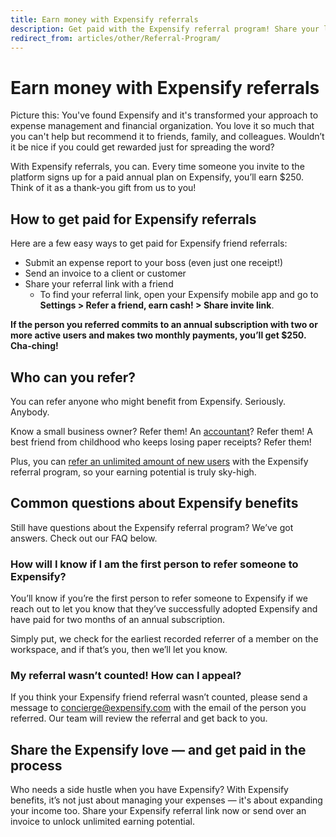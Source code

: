 ```yaml
---
title: Earn money with Expensify referrals
description: Get paid with the Expensify referral program! Share your link, earn $250 per successful sign-up, and enjoy unlimited income potential. It’s that easy.
redirect_from: articles/other/Referral-Program/
---
```

<!-- The lines above are required by Jekyll to process the .md file -->

# Earn money with Expensify referrals

Picture this: You've found Expensify and it's transformed your approach to expense management and financial organization. You love it so much that you can't help but recommend it to friends, family, and colleagues. Wouldn’t it be nice if you could get rewarded just for spreading the word?

With Expensify referrals, you can. Every time someone you invite to the platform signs up for a paid annual plan on Expensify, you’ll earn $250. Think of it as a thank-you gift from us to you!  

## How to get paid for Expensify referrals

Here are a few easy ways to get paid for Expensify friend referrals:

- Submit an expense report to your boss (even just one receipt!)
- Send an invoice to a client or customer
- Share your referral link with a friend
  - To find your referral link, open your Expensify mobile app and go to **Settings > Refer a friend, earn cash! > Share invite link**.

**If the person you referred commits to an annual subscription with two or more active users and makes two monthly payments, you’ll get $250. Cha-ching!**

## Who can you refer?

You can refer anyone who might benefit from Expensify. Seriously. Anybody. 

Know a small business owner? Refer them! An [accountant](https://use.expensify.com/accountants-program)? Refer them! A best friend from childhood who keeps losing paper receipts? Refer them! 

Plus, you can [refer an unlimited amount of new users](https://use.expensify.com/blog/earn-50000-by-referring-your-friends-to-expensify/) with the Expensify referral program, so your earning potential is truly sky-high.

## Common questions about Expensify benefits

Still have questions about the Expensify referral program? We’ve got answers. Check out our FAQ below.

### How will I know if I am the first person to refer someone to Expensify?

You’ll know if you’re the first person to refer someone to Expensify if we reach out to let you know that they’ve successfully adopted Expensify and have paid for two months of an annual subscription. 

Simply put, we check for the earliest recorded referrer of a member on the workspace, and if that’s you, then we’ll let you know.

### My referral wasn’t counted! How can I appeal?

If you think your Expensify friend referral wasn’t counted, please send a message to concierge@expensify.com with the email of the person you referred. Our team will review the referral and get back to you.

## Share the Expensify love — and get paid in the process

Who needs a side hustle when you have Expensify? With Expensify benefits, it’s not just about managing your expenses — it's about expanding your income too. Share your Expensify referral link now or send over an invoice to unlock unlimited earning potential.
